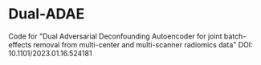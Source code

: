 # Dual-ADAE
Code for "Dual Adversarial Deconfounding Autoencoder for joint batch-effects removal from multi-center and multi-scanner radiomics data"
DOI: 10.1101/2023.01.16.524181
